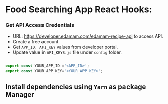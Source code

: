 # Food Searching App React Hooks:


### Get API Access Credentials 
- URL: https://developer.edamam.com/edamam-recipe-api to access API.
- Create a free account.
- Get `APP_ID, API_KEY` values from developer portal.
- Update value in `API_KEYS.js` file under `config` folder.

```js

export const YOUR_APP_ID ='<APP_ID>';
export const YOUR_APP_KEY='<YOUR_APP_KEY>';

```


## Install dependencies using `Yarn` as package Manager